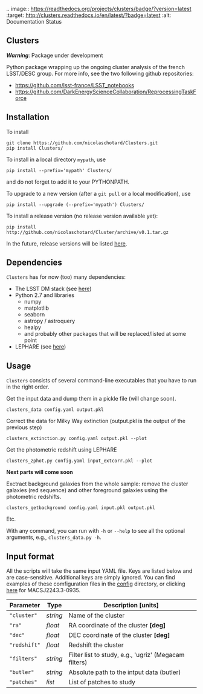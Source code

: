 .. image:: https://readthedocs.org/projects/clusters/badge/?version=latest
:target: http://clusters.readthedocs.io/en/latest/?badge=latest
:alt: Documentation Status
                
Clusters
--------

***Warning***: Package under development

Python package wrapping up the ongoing cluster analysis of the french
LSST/DESC group. For more info, see the two following github
repositories:

- https://github.com/lsst-france/LSST_notebooks
- https://github.com/DarkEnergyScienceCollaboration/ReprocessingTaskForce

Installation
------------

To install

```
git clone https://github.com/nicolaschotard/Clusters.git
pip install Clusters/
```

To install in a local directory `mypath`, use
```
pip install --prefix='mypath' Clusters/
```
and do not forget to add it to your PYTHONPATH.

To upgrade to a new version (after a `git pull` or a local modification), use
```
pip install --upgrade (--prefix='mypath') Clusters/
```

To install a release version (no release version available yet):

```
pip install http://github.com/nicolaschotard/Cluster/archive/v0.1.tar.gz
```

In the future, release versions will be listed
[here](http://github.com/nicolaschotard/Clusters/releases).

Dependencies
------------

`Clusters` has for now (too) many dependencies:

- The LSST DM stack (see [here](https://developer.lsst.io/build-ci/lsstsw.html))
- Python 2.7 and libraries
  - numpy
  - matplotlib
  - seaborn
  - astropy / astroquery
  - healpy
  - and probably other packages that will be replaced/listed at some point
- LEPHARE (see [here](http://cesam.lam.fr/lephare/lephare.html))


Usage
-----

`Clusters` consists of several command-line executables that you have
to run in the right order.

Get the input data and dump them in a pickle file (will change soon).

```
clusters_data config.yaml output.pkl
```

Correct the data for Milky Way extinction (output.pkl is the output of the previous step)

```
clusters_extinction.py config.yaml output.pkl --plot
```

Get the photometric redshift using LEPHARE

```
clusters_zphot.py config.yaml input_extcorr.pkl --plot
```

**Next parts will come soon**

Exctract background galaxies from the whole sample: remove the cluster
galaxies (red sequence) and other foreground galaxies using the
photometric redshifts.

```
clusters_getbackground config.yaml input.pkl output.pkl
```

Etc.

With any command, you can run with `-h` or `--help` to see all the
optional arguments, e.g., `clusters_data.py -h`.

Input format
------------

All the scripts will take the same input YAML file. Keys are listed
below and are case-sensitive. Additional keys are simply ignored. You
can find examples of these comfiguration files in the
[config](https://github.com/nicolaschotard/Clusters/blob/master/configs)
directory, or clicking
[here](https://github.com/nicolaschotard/Clusters/blob/master/configs/MACSJ2243.3-0935.yaml)
for MACSJ2243.3-0935.

| Parameter        | Type     | Description [units]                   |
| ---------------- | ------   | ------------------------------------- |
| `"cluster"`      | *string* | Name of the cluster |
| `"ra"`           | *float*  | RA coordinate of the cluster **[deg]** |
| `"dec"`          | *float*  | DEC coordinate of the cluster **[deg]** |
| `"redshift"`     | *float*  | Redshift the cluster |
| `"filters"`     | *string*  | Filter list to study, e.g., 'ugriz' (Megacam filters) |
| `"butler"`     | *string*  | Absolute path to the intput data (butler) |
| `"patches"`     | *list*  | List of patches to study |
